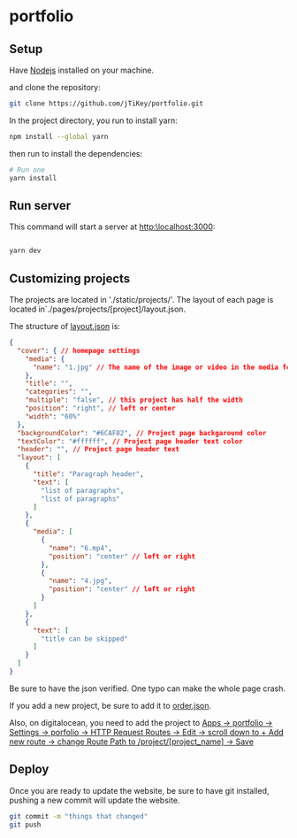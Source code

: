 # portfolio

## Setup

Have [Nodejs](https://nodejs.org/en/download) installed on your machine.

and clone the repository:

```bash
git clone https://github.com/jTiKey/portfolio.git
```

In the project directory, you run to install yarn:

```bash
npm install --global yarn
```

then run  to install the dependencies:


```bash
# Run one
yarn install
````

## Run server

This command will start a server at [http:\\localhost:3000](http:\\localhost:3000):

```bash

yarn dev

```

## Customizing projects

The projects are located in './static/projects/'. The layout of each page is located in`./pages/projects/[project]/layout.json.

The structure of [layout.json](./static/projects/francescas/layout.json) is:

```json
{
  "cover": { // homepage settings
    "media": {
      "name": "1.jpg" // The name of the image or video in the media folder of each project
    },
    "title": "",
    "categories": "",
    "multiple": "false", // this project has half the width
    "position": "right", // left or center
    "width": "60%"
  },
  "backgroundColor": "#6CAF82", // Project page backgaround color
  "textColor": "#ffffff", // Project page header text color
  "header": "", // Project page header text
  "layout": [
    {
      "title": "Paragraph header",
      "text": [
        "list of paragraphs",
        "list of paragraphs"
      ]
    },
    {
      "media": [
        {
          "name": "6.mp4",
          "position": "center" // left or right
        },
        {
          "name": "4.jpg",
          "position": "center" // left or right
        }
      ]
    },
    {
      "text": [
        "title can be skipped"
      ]
    }
  ]
}
```

Be sure to have the json verified. One typo can make the whole page crash.

If you add a new project, be sure to add it to [order.json](./static/projects/order.json).

Also, on digitalocean, you need to add the project to [Apps -> portfolio -> Settings -> porfolio -> HTTP Request Routes ->
Edit -> scroll down to + Add new route -> change Route Path to /project/[project_name] -> Save](https://cloud.digitalocean.com/apps/80a91dc4-0ff5-44ac-8f22-468aeb5b1a95/settings/portfolio?i=053ce1)

## Deploy

Once you are ready to update the website, be sure to have git installed, pushing a new commit will update the website.

```bash
git commit -m "things that changed"
git push
```
